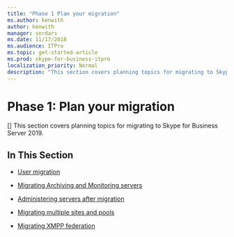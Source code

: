 ```yaml
---
title: "Phase 1 Plan your migration"
ms.author: kenwith
author: kenwith
manager: serdars
ms.date: 11/17/2018
ms.audience: ITPro
ms.topic: get-started-article
ms.prod: skype-for-business-itpro
localization_priority: Normal
description: "This section covers planning topics for migrating to Skype for Business Server 2019."
---
```


# Phase 1: Plan your migration
[]
This section covers planning topics for migrating to Skype for Business Server 2019. 
  
## In This Section

- [User migration](user-migration.md)
    
- [Migrating Archiving and Monitoring servers](migrating-archiving-and-monitoring-servers.md)
    
- [Administering servers after migration](administering-servers-after-migration.md)
    
- [Migrating multiple sites and pools](migrating-multiple-sites-and-pools.md)
    
- [Migrating XMPP federation](migrating-xmpp-federation.md)
    

